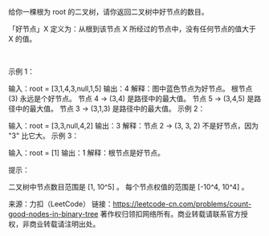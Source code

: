 给你一棵根为 root 的二叉树，请你返回二叉树中好节点的数目。

「好节点」X 定义为：从根到该节点 X 所经过的节点中，没有任何节点的值大于 X 的值。

 

示例 1：



输入：root = [3,1,4,3,null,1,5]
输出：4
解释：图中蓝色节点为好节点。
根节点 (3) 永远是个好节点。
节点 4 -> (3,4) 是路径中的最大值。
节点 5 -> (3,4,5) 是路径中的最大值。
节点 3 -> (3,1,3) 是路径中的最大值。
示例 2：



输入：root = [3,3,null,4,2]
输出：3
解释：节点 2 -> (3, 3, 2) 不是好节点，因为 "3" 比它大。
示例 3：

输入：root = [1]
输出：1
解释：根节点是好节点。
 

提示：

二叉树中节点数目范围是 [1, 10^5] 。
每个节点权值的范围是 [-10^4, 10^4] 。

来源：力扣（LeetCode）
链接：https://leetcode-cn.com/problems/count-good-nodes-in-binary-tree
著作权归领扣网络所有。商业转载请联系官方授权，非商业转载请注明出处。
